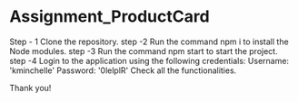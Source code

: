 # Assignment_ProductCard

Step - 1
Clone the repository.
step -2 
Run the command npm i to install the Node modules.
step -3
Run the command npm start to start the project.
step -4 
Login to the application using the following credentials:
Username: 'kminchelle'
Password: '0lelplR'
Check all the functionalities.

Thank you!
